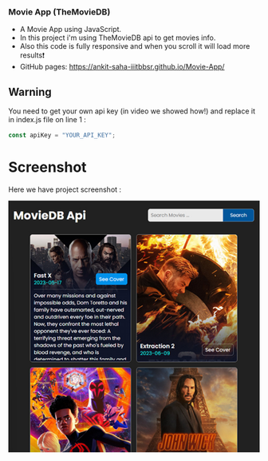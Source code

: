 ### Movie App (TheMovieDB)
- A Movie App using JavaScript.
- In this project i'm using TheMovieDB api to get movies info.
- Also this code is fully responsive and when you scroll it will load more results❗️
- GitHub pages: https://ankit-saha-iiitbbsr.github.io/Movie-App/

## Warning
You need to get your own api key (in video we showed how!) and replace it in index.js file on line 1 :

```javascript
const apiKey = "YOUR_API_KEY";
```


# Screenshot
Here we have project screenshot :

![screenshot](screenshot.jpg)
